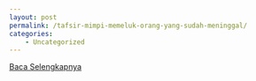 ```yaml
---
layout: post
permalink: /tafsir-mimpi-memeluk-orang-yang-sudah-meninggal/
categories:
    - Uncategorized
---
```


[Baca Selengkapnya](/07)